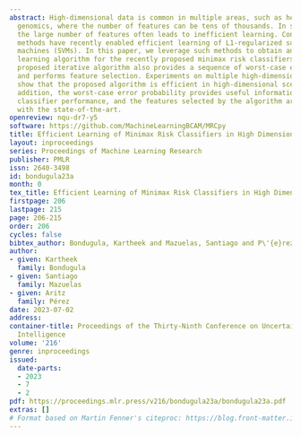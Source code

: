 ```yaml
---
abstract: High-dimensional data is common in multiple areas, such as health care and
  genomics, where the number of features can be tens of thousands. In such scenarios,
  the large number of features often leads to inefficient learning. Constraint generation
  methods have recently enabled efficient learning of L1-regularized support vector
  machines (SVMs). In this paper, we leverage such methods to obtain an efficient
  learning algorithm for the recently proposed minimax risk classifiers (MRCs). The
  proposed iterative algorithm also provides a sequence of worst-case error probabilities
  and performs feature selection. Experiments on multiple high-dimensional datasets
  show that the proposed algorithm is efficient in high-dimensional scenarios. In
  addition, the worst-case error probability provides useful information about the
  classifier performance, and the features selected by the algorithm are competitive
  with the state-of-the-art.
openreview: nqu-dr7-y5
software: https://github.com/MachineLearningBCAM/MRCpy
title: Efficient Learning of Minimax Risk Classifiers in High Dimensions
layout: inproceedings
series: Proceedings of Machine Learning Research
publisher: PMLR
issn: 2640-3498
id: bondugula23a
month: 0
tex_title: Efficient Learning of Minimax Risk Classifiers in High Dimensions
firstpage: 206
lastpage: 215
page: 206-215
order: 206
cycles: false
bibtex_author: Bondugula, Kartheek and Mazuelas, Santiago and P\'{e}rez, Aritz
author:
- given: Kartheek
  family: Bondugula
- given: Santiago
  family: Mazuelas
- given: Aritz
  family: Pérez
date: 2023-07-02
address:
container-title: Proceedings of the Thirty-Ninth Conference on Uncertainty in Artificial
  Intelligence
volume: '216'
genre: inproceedings
issued:
  date-parts:
  - 2023
  - 7
  - 2
pdf: https://proceedings.mlr.press/v216/bondugula23a/bondugula23a.pdf
extras: []
# Format based on Martin Fenner's citeproc: https://blog.front-matter.io/posts/citeproc-yaml-for-bibliographies/
---
```

